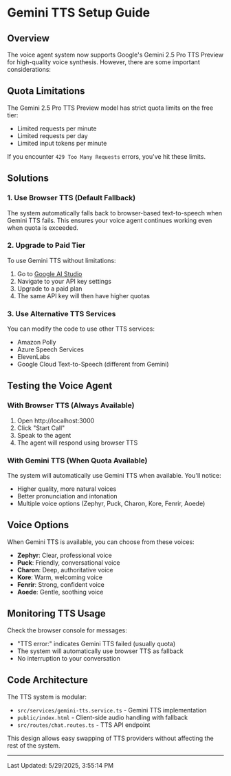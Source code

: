 # Gemini TTS Setup Guide

## Overview

The voice agent system now supports Google's Gemini 2.5 Pro TTS Preview for high-quality voice synthesis. However, there are some important considerations:

## Quota Limitations

The Gemini 2.5 Pro TTS Preview model has strict quota limits on the free tier:
- Limited requests per minute
- Limited requests per day
- Limited input tokens per minute

If you encounter `429 Too Many Requests` errors, you've hit these limits.

## Solutions

### 1. Use Browser TTS (Default Fallback)
The system automatically falls back to browser-based text-to-speech when Gemini TTS fails. This ensures your voice agent continues working even when quota is exceeded.

### 2. Upgrade to Paid Tier
To use Gemini TTS without limitations:
1. Go to [Google AI Studio](https://aistudio.google.com/)
2. Navigate to your API key settings
3. Upgrade to a paid plan
4. The same API key will then have higher quotas

### 3. Use Alternative TTS Services
You can modify the code to use other TTS services:
- Amazon Polly
- Azure Speech Services
- ElevenLabs
- Google Cloud Text-to-Speech (different from Gemini)

## Testing the Voice Agent

### With Browser TTS (Always Available)
1. Open http://localhost:3000
2. Click "Start Call"
3. Speak to the agent
4. The agent will respond using browser TTS

### With Gemini TTS (When Quota Available)
The system will automatically use Gemini TTS when available. You'll notice:
- Higher quality, more natural voices
- Better pronunciation and intonation
- Multiple voice options (Zephyr, Puck, Charon, Kore, Fenrir, Aoede)

## Voice Options

When Gemini TTS is available, you can choose from these voices:
- **Zephyr**: Clear, professional voice
- **Puck**: Friendly, conversational voice
- **Charon**: Deep, authoritative voice
- **Kore**: Warm, welcoming voice
- **Fenrir**: Strong, confident voice
- **Aoede**: Gentle, soothing voice

## Monitoring TTS Usage

Check the browser console for messages:
- "TTS error:" indicates Gemini TTS failed (usually quota)
- The system will automatically use browser TTS as fallback
- No interruption to your conversation

## Code Architecture

The TTS system is modular:
- `src/services/gemini-tts.service.ts` - Gemini TTS implementation
- `public/index.html` - Client-side audio handling with fallback
- `src/routes/chat.routes.ts` - TTS API endpoint

This design allows easy swapping of TTS providers without affecting the rest of the system.

---

Last Updated: 5/29/2025, 3:55:14 PM